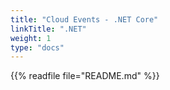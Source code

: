 ```yaml
---
title: "Cloud Events - .NET Core"
linkTitle: ".NET"
weight: 1
type: "docs"
---
```


{{% readfile file="README.md" %}}
